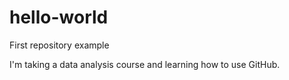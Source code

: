 # hello-world
First repository example

I'm taking a data analysis course and learning how to use GitHub.

